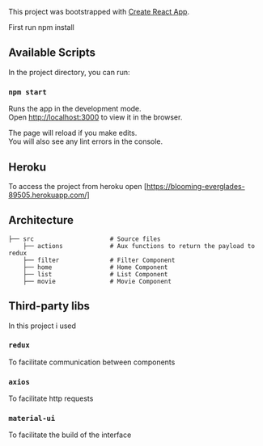 This project was bootstrapped with [Create React App](https://github.com/facebook/create-react-app).


First run npm install

## Available Scripts

In the project directory, you can run:

### `npm start`

Runs the app in the development mode.<br>
Open [http://localhost:3000](http://localhost:3000) to view it in the browser.

The page will reload if you make edits.<br>
You will also see any lint errors in the console.


## Heroku

To access the project from heroku open [https://blooming-everglades-89505.herokuapp.com/]

## Architecture

    ├── src                     # Source files
        ├── actions             # Aux functions to return the payload to redux
        ├── filter              # Filter Component
        ├── home                # Home Component
        ├── list                # List Component
        ├── movie               # Movie Component

## Third-party libs

In this project i used

### `redux`

To facilitate communication between components

### `axios`

To facilitate http requests

### `material-ui`

To facilitate the build of the interface